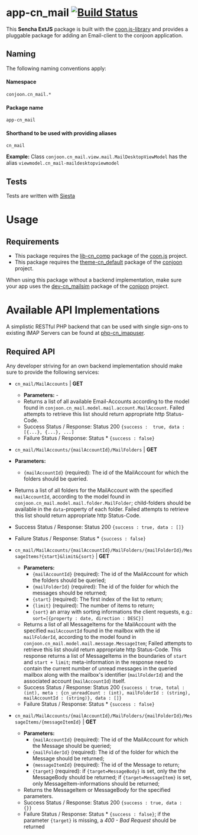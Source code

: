 # app-cn_mail  [![Build Status](https://travis-ci.org/conjoon/app-cn_mail.svg?branch=master)](https://travis-ci.org/conjoon/app-cn_mail)
This **Sencha ExtJS** package is built with the [coon.js-library](https://github.com/coon.js) and provides a pluggable package
for adding an Email-client to the conjoon application.


## Naming
The following naming conventions apply:

#### Namespace
`conjoon.cn_mail.*`
#### Package name
`app-cn_mail`
#### Shorthand to be used with providing aliases
`cn_mail`

**Example:**
Class `conjoon.cn_mail.view.mail.MailDesktopViewModel` has the alias `viewmodel.cn_mail-maildesktopviewmodel`

## Tests
Tests are written with [Siesta](https://bryntum.com/siesta)

# Usage
## Requirements
 * This package requires the [lib-cn_comp](https://github.com/coon-js/lib-cn_comp) package of the [coon.js](https://github.com/coon-js) project.
 * This package requires the [theme-cn_default](https://github.com/conjoon/theme-cn_default) package of the [conjoon](https://github.com/conjoon) project.

When using this package without a backend implementation, make sure your app uses the [dev-cn_mailsim](https://github.com/conjoon/dev-cn_mailsim) package  of the [conjoon](https://github.com/conjoon) project.

# Available API Implementations
A simplistic RESTful PHP backend that can be used with single sign-ons to existing IMAP Servers can be found at [php-cn_imapuser](https://github.com/conjoon/php-cn_imapuser).

## Required API
Any developer striving for an own backend implementation should make sure to provide the following services:

 * `cn_mail/MailAccounts` | **GET** 
    * **Parameters:** -
    * Returns a list of all available Email-Accounts according to the model found in `conjoon.cn_mail.model.mail.account.MailAccount`. Failed attempts to retrieve this list should return appropriate http Status-Code.   
    * Success Status / Response: Status 200 `{success :  true, data : [{...}, {...}, ...] `
    * Failure Status / Response: Status * `{success : false}`
   
 *  `cn_mail/MailAccounts/{mailAccountId}/MailFolders` | **GET**
   * **Parameters:** 
     * `{mailAccountId}` (required): The id of the MailAccount for which the folders should be queried.
   * Returns a list of all folders for the MailAccount with the specified `mailAccountId`, according to the model found in `conjoon.cn_mail.model.mail.folder.MailFolder`; child-folders should be available in the `data`-property of each folder.   Failed attempts to retrieve this list should return appropriate http Status-Code.   
   * Success Status / Response: Status 200 `{success : true, data : []}`
   * Failure Status / Response: Status * `{success : false}`
      
 *  `cn_mail/MailAccounts/{mailAccountId}/MailFolders/{mailFolderId}/MessageItems?{start}&limit&{sort}` | **GET**
    * **Parameters:**  
      * `{mailAccountId}` (required): The id of the MailAccount for which the folders should be queried;
      * `{mailFolderId}` (required): The id of the folder for which the messages should be returned;
      * `{start}` (required): The first index of the list to return; 
      * `{limit}` (required): The number of items to return; 
      * `{sort}` an array with sorting informations the client requests, e.g.: `sort=[{property : date, direction : DESC}]`     
    * Returns a list of all MessageItems for the MailAccount with the specified `mailAccountId` found in the mailbox with the id `mailFolderId`, according to the model found in `conjoon.cn_mail.model.mail.message.MessageItem`; Failed attempts to retrieve this list should return appropriate http Status-Code. This response returns a list of MessageItems in the boundaries of `start` and `start + limit`; meta-information in the response need to contain the current number of unread messages in the queried mailbox along with the mailbox's identifier (`mailFolderId`) and the associated account (`mailAccountId`) itself.   
    * Success Status / Response: Status 200 `{success : true, total : (int), meta : {cn_unreadCount : (int), mailFolderId : (string), mailAccountId : (string)}, data : []}`
    * Failure Status / Response: Status * `{success : false}`

 * `cn_mail/MailAccounts/{mailAccountId}/MailFolders/{mailFolderId}/MessageItems/{messageItemId}` | **GET**
   * **Parameters:** 
     * `{mailAccountId}` (required): The id of the MailAccount for which the Message should be queried; 
     * `{mailFolderId}` (required): The id of the folder for which the Message should be returned; 
     * `{messageItemId}` (required): The id of the Message to return; 
     * `{target}` (required): if `{target=MessageBody}` is set, only the the MessageBody should be returned; if `{target=MessageItem}` is set, only MessageItem-informations should be returned;     
   * Returns the MessageItem or MessageBody for the specified parameters.   
   * Success Status / Response: Status 200 `{success : true, data : {}}`
   * Failure Status / Response: Status * `{success : false}`; if the parameter `{target}` is missing, a *400 - Bad Request* should be returned
   
 